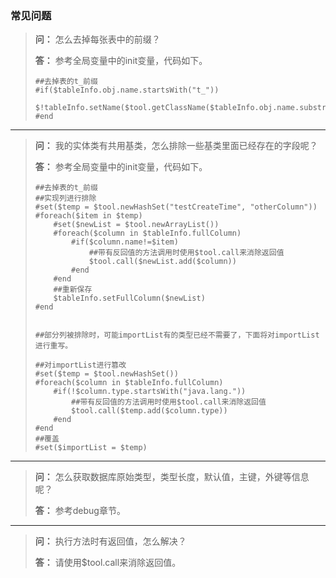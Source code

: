### 常见问题
>  **问：** 怎么去掉每张表中的前缀？
>  
>  **答：** 参考全局变量中的init变量，代码如下。
> ```
> ##去掉表的t_前缀
> #if($tableInfo.obj.name.startsWith("t_"))
>     $!tableInfo.setName($tool.getClassName($tableInfo.obj.name.substring(2)))
> #end
> ```
---
>  **问：** 我的实体类有共用基类，怎么排除一些基类里面已经存在的字段呢？
>  
>  **答：** 参考全局变量中的init变量，代码如下。
> ```
> ##去掉表的t_前缀
> ##实现列进行排除
> #set($temp = $tool.newHashSet("testCreateTime", "otherColumn"))
> #foreach($item in $temp)
>     #set($newList = $tool.newArrayList())
>     #foreach($column in $tableInfo.fullColumn)
>         #if($column.name!=$item)
>             ##带有反回值的方法调用时使用$tool.call来消除返回值
>             $tool.call($newList.add($column))
>         #end
>     #end
>     ##重新保存
>     $tableInfo.setFullColumn($newList)
> #end
> 
> 
> ##部分列被排除时，可能importList有的类型已经不需要了，下面将对importList进行重写。
> 
> ##对importList进行篡改
> #set($temp = $tool.newHashSet())
> #foreach($column in $tableInfo.fullColumn)
>     #if(!$column.type.startsWith("java.lang."))
>         ##带有反回值的方法调用时使用$tool.call来消除返回值
>         $tool.call($temp.add($column.type))
>     #end
> #end
> ##覆盖
> #set($importList = $temp)
> ```
---
>  **问：** 怎么获取数据库原始类型，类型长度，默认值，主键，外键等信息呢？
>  
>  **答：** 参考debug章节。
---
>  **问：** 执行方法时有返回值，怎么解决？
>  
>  **答：** 请使用$tool.call来消除返回值。